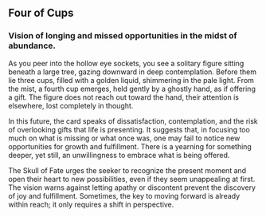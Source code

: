 ## Four of Cups  
### Vision of longing and missed opportunities in the midst of abundance.

As you peer into the hollow eye sockets, you see a solitary figure sitting beneath a large tree, gazing downward in deep contemplation. Before them lie three cups, filled with a golden liquid, shimmering in the pale light. From the mist, a fourth cup emerges, held gently by a ghostly hand, as if offering a gift. The figure does not reach out toward the hand, their attention is elsewhere, lost completely in thought. 

In this future, the card speaks of dissatisfaction, contemplation, and the risk of overlooking gifts that life is presenting. It suggests that, in focusing too much on what is missing or what once was, one may fail to notice new opportunities for growth and fulfillment. There is a yearning for something deeper, yet still, an unwillingness to embrace what is being offered.

The Skull of Fate urges the seeker to recognize the present moment and open their heart to new possibilities, even if they seem unappealing at first. The vision warns against letting apathy or discontent prevent the discovery of joy and fulfillment. Sometimes, the key to moving forward is already within reach; it only requires a shift in perspective.
